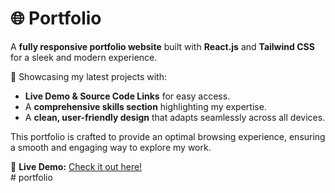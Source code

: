 # 🌐 Portfolio  

A **fully responsive portfolio website** built with **React.js** and **Tailwind CSS** for a sleek and modern experience.  

🚀 Showcasing my latest projects with:  
- **Live Demo & Source Code Links** for easy access.  
- A **comprehensive skills section** highlighting my expertise.  
- A **clean, user-friendly design** that adapts seamlessly across all devices.  

This portfolio is crafted to provide an optimal browsing experience, ensuring a smooth and engaging way to explore my work.  

🔗 **Live Demo:** [Check it out here!](https://lucky00-portfolio.netlify.app/)  
#   p o r t f o l i o  
 